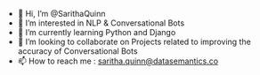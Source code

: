 - 👋 Hi, I’m @SarithaQuinn
- 👀 I’m interested in NLP & Conversational Bots
- 🌱 I’m currently learning Python and Django
- 💞️ I’m looking to collaborate on Projects related to improving the accuracy of Conversational Bots
- 📫 How to reach me : saritha.quinn@datasemantics.co

<!---
SarithaQuinn/SarithaQuinn is a ✨ special ✨ repository because its `README.md` (this file) appears on your GitHub profile.
You can click the Preview link to take a look at your changes.
--->
